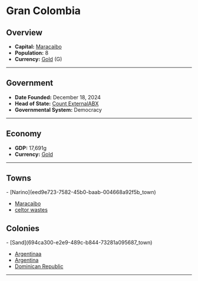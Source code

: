 <!--UNDEDITED FILE, remove this entire line if this file has been edited!-->
# <!--NAME-->Gran Colombia<!--NAME-->

## Overview

- **Capital:** <!--CAPITAL_LINK-->[Maracaibo](72baae79-375b-47b2-a3f5-5b9d27233b0e_town)<!--CAPITAL_LINK-->
- **Population:** <!--POPULATION-->8<!--POPULATION-->
- **Currency:** <!--CURRENCY_LINK-->[Gold](Gold_currency)<!--CURRENCY_LINK--> (<!--CURRENCY_ABV-->G<!--CURRENCY_ABV-->)

---

## Government

- **Date Founded:** <!--FOUNDED-->December 18, 2024<!--FOUNDED-->
- **Head of State:** <!--LEADER_TITLE_LINK-->[Count ExternalABX](ExternalABX_user)<!--LEADER_TITLE_LINK-->
- **Governmental System:** <!--GOVERNMENT-->Democracy<!--GOVERNMENT-->

---

## Economy

- **GDP:** <!--GDP-->17,691g<!--GDP-->
- **Currency:** <!--CURRENCY_LINK-->[Gold](Gold_currency)<!--CURRENCY_LINK-->

---

## Towns

<!--TOWNS-->- [Narino](eed9e723-7582-45b0-baab-004668a92f5b_town)
- [Maracaibo](72baae79-375b-47b2-a3f5-5b9d27233b0e_town)
- [celtor wastes](60ec8962-9507-48ef-a428-b7cbab30b6af_town)<!--TOWNS-->

## Colonies

<!--COLONIES-->- [Sand](694ca300-e2e9-489c-b844-73281a095687_town)
- [Argentinaa](c14e59e5-489f-48be-84c3-7976084f623a_town)
- [Argentina](4d5e84b5-6bb9-46d2-972b-ac6ad830e226_town)
- [Dominican Republic](fd8f163c-8ccd-4c90-a091-197128eb62ec_town)<!--COLONIES-->

---